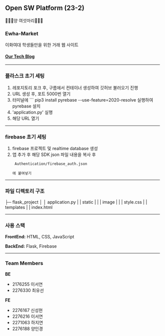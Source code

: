 ## Open SW Platform (23-2) 
🐑🐑🐑양 여섯마리🐑🐑🐑

### Ewha-Market

이화여대 학생들만을 위한 거래 웹 사이트

#### [Our Tech Blog](https://sudden-suede-4ad.notion.site/Ewha-Market-cc137c52d11e4f068e7fc7c451419745?pvs=4)
-----

### 플라스크 초기 세팅 
1. 레포지토리 포크 후, 구름에서 컨테이너 생성하여 깃허브 불러오기 진행
2. URL 생성 후, 포트 5000번 열기
3. 터미널에 ```
   pip3 install pyrebase --use-feature=2020-resolve
   실행하여 pyrebase 설치 
5. 'application.py' 실행
6. 해당 URL 열기
   
----
### firebase 초기 세팅
1. firebase 프로젝트 및 realtime database 생성
2. 앱  추가 후 해당 SDK json 파일 내용을 복사 후
   ```
    Authentication/firebase_auth.json
 
   에 붙여넣기
   
----

### 파일 디렉토리 구조 
├─ flask_project
│   │ application.py
|   | static
|   |   | image
|   |   | style.css
|   | templates
|       | index.html

----

### 사용 스택

**FrontEnd:** HTML, CSS, JavaScript

**BackEnd:** Flask, Firebase 

---
### Team Members
**BE**

* 2176255 이서연
* 2276330 최유선
  
**FE**

* 2276167 신성현
* 2276216 이서연
* 2271063 하지연
* 2276188 양인경
